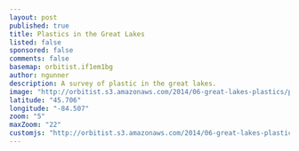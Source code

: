 ```yaml
---
layout: post
published: true
title: Plastics in the Great Lakes
listed: false
sponsored: false
comments: false
basemap: orbitist.if1em1bg
author: ngunner
description: A survey of plastic in the great lakes.
image: "http://orbitist.s3.amazonaws.com/2014/06-great-lakes-plastics/plastic-feature-image.jpg"
latitude: "45.706"
longitude: "-84.507"
zoom: "5"
maxZoom: "22"
customjs: "http://orbitist.s3.amazonaws.com/2014/06-great-lakes-plastics/custom.js"
---
```


